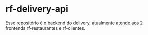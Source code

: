 # rf-delivery-api
Esse repositório é o backend do delivery, atualmente atende aos 2 frontends rf-restaurantes e rf-clientes.
